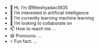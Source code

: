 - 👋 Hi, I’m @Riteshyadav3635
- 👀 I’m interested in artificial intelligence
- 🌱 I’m currently learning machine learning 
- 💞️ I’m looking to collaborate on 
- 📫 How to reach me ...
- 😄 Pronouns: ...
- ⚡ Fun fact: ...

<!---
Riteshyadav3635/Riteshyadav3635 is a ✨ special ✨ repository because its `README.md` (this file) appears on your GitHub profile.
You can click the Preview link to take a look at your changes.
--->
